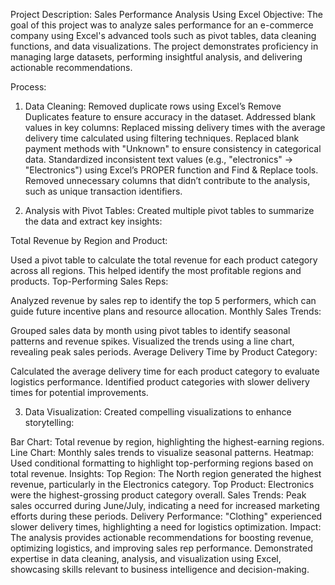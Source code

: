 Project Description: Sales Performance Analysis Using Excel
Objective:
The goal of this project was to analyze sales performance for an e-commerce company using Excel's advanced tools such as pivot tables, data cleaning functions, and data visualizations. The project demonstrates proficiency in managing large datasets, performing insightful analysis, and delivering actionable recommendations.

Process:
1. Data Cleaning:
Removed duplicate rows using Excel’s Remove Duplicates feature to ensure accuracy in the dataset.
Addressed blank values in key columns:
Replaced missing delivery times with the average delivery time calculated using filtering techniques.
Replaced blank payment methods with "Unknown" to ensure consistency in categorical data.
Standardized inconsistent text values (e.g., "electronics" → "Electronics") using Excel’s PROPER function and Find & Replace tools.
Removed unnecessary columns that didn’t contribute to the analysis, such as unique transaction identifiers.

2. Analysis with Pivot Tables:
Created multiple pivot tables to summarize the data and extract key insights:

Total Revenue by Region and Product:

Used a pivot table to calculate the total revenue for each product category across all regions.
This helped identify the most profitable regions and products.
Top-Performing Sales Reps:

Analyzed revenue by sales rep to identify the top 5 performers, which can guide future incentive plans and resource allocation.
Monthly Sales Trends:

Grouped sales data by month using pivot tables to identify seasonal patterns and revenue spikes.
Visualized the trends using a line chart, revealing peak sales periods.
Average Delivery Time by Product Category:

Calculated the average delivery time for each product category to evaluate logistics performance.
Identified product categories with slower delivery times for potential improvements.

3. Data Visualization:
Created compelling visualizations to enhance storytelling:

Bar Chart: Total revenue by region, highlighting the highest-earning regions.
Line Chart: Monthly sales trends to visualize seasonal patterns.
Heatmap: Used conditional formatting to highlight top-performing regions based on total revenue.
Insights:
Top Region: The North region generated the highest revenue, particularly in the Electronics category.
Top Product: Electronics were the highest-grossing product category overall.
Sales Trends: Peak sales occurred during June/July, indicating a need for increased marketing efforts during these periods.
Delivery Performance: "Clothing" experienced slower delivery times, highlighting a need for logistics optimization.
Impact:
The analysis provides actionable recommendations for boosting revenue, optimizing logistics, and improving sales rep performance.
Demonstrated expertise in data cleaning, analysis, and visualization using Excel, showcasing skills relevant to business intelligence and decision-making.

